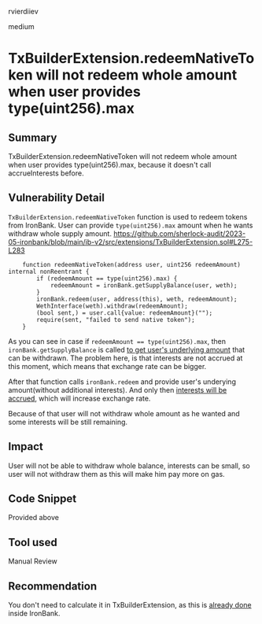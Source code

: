 rvierdiiev

medium

# TxBuilderExtension.redeemNativeToken will not redeem whole amount when user provides type(uint256).max

## Summary
TxBuilderExtension.redeemNativeToken will not redeem whole amount when user provides type(uint256).max, because it doesn't call accrueInterests before.
## Vulnerability Detail
`TxBuilderExtension.redeemNativeToken` function is used to redeem tokens from IronBank. User can provide `type(uint256).max` amount when he wants withdraw whole supply amount.
https://github.com/sherlock-audit/2023-05-ironbank/blob/main/ib-v2/src/extensions/TxBuilderExtension.sol#L275-L283
```solidity
    function redeemNativeToken(address user, uint256 redeemAmount) internal nonReentrant {
        if (redeemAmount == type(uint256).max) {
            redeemAmount = ironBank.getSupplyBalance(user, weth);
        }
        ironBank.redeem(user, address(this), weth, redeemAmount);
        WethInterface(weth).withdraw(redeemAmount);
        (bool sent,) = user.call{value: redeemAmount}("");
        require(sent, "failed to send native token");
    }
```

As you can see in case if `redeemAmount == type(uint256).max`, then `ironBank.getSupplyBalance` is called [to get user's underlying amount](https://github.com/sherlock-audit/2023-05-ironbank/blob/main/ib-v2/src/protocol/pool/IronBank.sol#L175) that can be withdrawn. The problem here, is that interests are not accrued at this moment, which means that exchange rate can be bigger.

After that function calls `ironBank.redeem` and provide user's underying amount(without additional interests). And only then [interests will be accrued](https://github.com/sherlock-audit/2023-05-ironbank/blob/main/ib-v2/src/protocol/pool/IronBank.sol#L414), which will increase exchange rate.

Because of that user will not withdraw whole amount as he wanted and some interests will be still remaining.
## Impact
User will not be able to withdraw whole balance, interests can be small, so user will not withdraw them as this will make him pay more on gas.
## Code Snippet
Provided above
## Tool used

Manual Review

## Recommendation
You don't need to calculate it in TxBuilderExtension, as this is [already done](https://github.com/sherlock-audit/2023-05-ironbank/blob/main/ib-v2/src/protocol/pool/IronBank.sol#L421) inside IronBank.